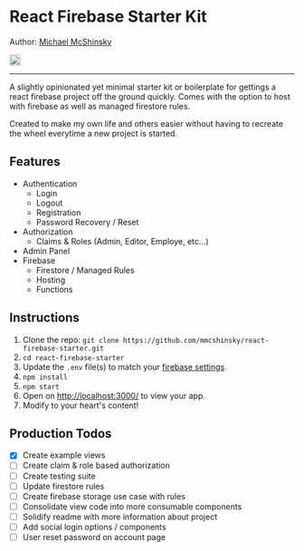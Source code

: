 # React Firebase Starter Kit

Author: [Michael McShinsky](https://www.linkedin.com/in/michaelmcshinsky)

<a href="https://twitter.com/mikemcshinsky"><img src="https://img.shields.io/twitter/follow/mikemcshinsky.svg?style=social&amp;label=Follow+@mikemcshinsky&amp;maxAge=3600" alt="Twitter" height="20"></a>

---

A slightly opinionated yet minimal starter kit or boilerplate for gettings a react firebase project off the ground quickly. Comes with the option to host with firebase as well as managed firestore rules.

Created to make my own life and others easier without having to recreate the wheel everytime a new project is started.

## Features

- Authentication
  * Login
  * Logout
  * Registration
  * Password Recovery / Reset
- Authorization
  * Claims & Roles (Admin, Editor, Employe, etc...)
- Admin Panel
- Firebase
  * Firestore / Managed Rules
  * Hosting
  * Functions

## Instructions

1. Clone the repo: `git clone https://github.com/mmcshinsky/react-firebase-starter.git`
2. `cd react-firebase-starter`
3. Update the `.env` file(s) to match your [firebase settings](https://console.firebase.google.com/).
4. `npm install`
5. `npm start`
6. Open on [http://localhost:3000/](http://localhost:3000/) to view your app.
7. Modify to your heart's content!

## Production Todos

- [x] Create example views
- [ ] Create claim & role based authorization
- [ ] Create testing suite
- [ ] Update firestore rules
- [ ] Create firebase storage use case with rules
- [ ] Consolidate view code into more consumable components
- [ ] Solidify readme with more information about project
- [ ] Add social login options / components
- [ ] User reset password on account page
